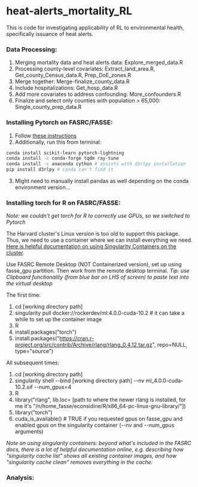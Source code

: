 # heat-alerts_mortality_RL

This is code for investigating applicability of RL to environmental health, specifically issuance of heat alerts.

### Data Processing:
1. Merging mortality data and heat alerts data: Explore_merged_data.R
2. Processing county-level covariates: Extract_land_area.R, Get_county_Census_data.R, Prep_DoE_zones.R
3. Merge together: Merge-finalize_county_data.R
4. Include hospitalizations: Get_hosp_data.R
5. Add more covariates to address confounding: More_confounders.R
6. Finalize and select only counties with population > 65,000: Single_county_prep_data.R

### Installing Pytorch on FASRC/FASSE:
1. Follow [these instructions](https://github.com/fasrc/User_Codes/tree/master/AI/PyTorch)
2. Additionally, run this from terminal:
```bash
conda install scikit-learn pytorch-lightning
conda install -c conda-forge tqdm ray-tune
conda install -c anaconda cython # assists with d3rlpy installation
pip install d3rlpy # conda can't find it
```
3. Might need to manually install pandas as well depending on the conda environment version...

### Installing torch for R on FASRC/FASSE:
*Note: we couldn't get torch for R to correctly use GPUs, so we switched to Pytorch*

The Harvard cluster's Linux version is too old to support this package. Thus, we need to use a container where we can install everything we need. [Here is helpful documentation on using Singularity Containers on the cluster](https://docs.rc.fas.harvard.edu/wp-content/uploads/2022/08/Containers_on_Cannon_08_22.pdf).

Use FASRC Remote Desktop (NOT Containerized version), set up using fasse_gpu partition. Then work from the remote desktop terminal. *Tip: use Clipboard functionality (from blue bar on LHS of screen) to paste text into the virtual desktop*

The first time:
1. cd [working directory path]
2. singularity pull docker://rockerdev/ml:4.0.0-cuda-10.2 # it can take a while to set up the container image
3. R
4. install.packages("torch")
5. install.packages("https://cran.r-project.org/src/contrib/Archive/rlang/rlang_0.4.12.tar.gz", repo=NULL, type="source")
 
All subsequent times:
1. cd [working directory path]
2. singularity shell --bind [working directory path]  --nv ml_4.0.0-cuda-10.2.sif --num_gpus=4
3. R
4. library("rlang", lib.loc= [path to where the newer rlang is installed, for me it's "/n/home_fasse/econsidine/R/x86_64-pc-linux-gnu-library/"])
5. library("torch")
6. cuda_is_available() # TRUE if you requested gpus on fasse_gpu and enabled gpus on the singularity container (--nv and --num_gpus arguments)

*Note on using singularity containers: beyond what's included in the FASRC docs, there is a lot of helpful documentation online, e.g. describing how "singularity cache list" shows all existing container images, and how "singularity cache clean" removes everything in the cache.*

### Analysis:
